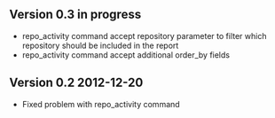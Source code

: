Version 0.3 in progress
----------------------

- repo_activity command accept repository parameter to filter which repository should be included in the report
- repo_activity command accept additional order_by fields


Version 0.2 2012-12-20
----------------------

- Fixed problem with repo_activity command
